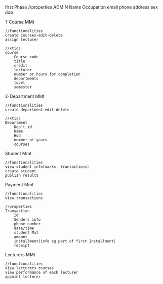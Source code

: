 first Phase
    //properties
        ADMIN
        Name
        Occupation
        email
        phone
        address
        sex
        dob
            
1-Course MMt
    
    //functionalities
    create courses-edit-delete
    assign lecturer

    //xtics
    course
        Course code
        title
        credit
        lecturer
        number or hours for completion
        departments
        level
        semester

2-Department MMt

    //functionalities
    create department-edit-delete

    //xtics
    Department
        Dep't id
        Name
        Hod
        number of years
        courses

Student Mmt

    //functionalities
    view student info(marks, transactions)
    create student
    publish results



Payment Mmt

    //functionalities
    view transactions

    //properties
    Transaction
        Id
        Senders info
        phone number
        date/time
        student Mat
        amount
        installment(info eg part of first Installment)
        receipt

Lecturers MMt

    //functionalities
    view lecturers courses
    view performance of each lecturer
    appoint lecturer
